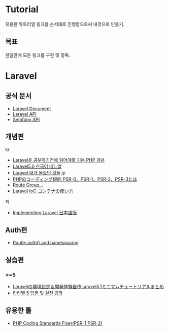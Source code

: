 # Tutorial
 유용한 듀토리얼 링크를 순서대로 진행함으로써 내것으로 만들기.

## 목표
 한달안에 모든 링크를 구현 및 정독.

# Laravel
## 공식 문서
- [Laravel Document](https://laravel.com/docs/)
- [Laravel API](https://laravel.com/api/master/Illuminate/Http/Response.html)
- [Symfony API](http://api.symfony.com/)

## 개념편
kr
- [Laravel을 공부하기전에 읽어야할 기본 PHP 개념](https://www.lesstif.com/pages/viewpage.action?pageId=26083451)
- [Laravel5.0 한국어 메뉴얼](http://xpressengine.github.io/laravel-korean-docs/)
- [Laravel 내가 몰랐던 것들](http://ghost.rivario.com/laravel-faq/)
jp
- [PHPのコーディング規約 PSR-0、PSR-1、PSR-2、PSR-3とは](http://9ensan.com/blog/programming/php/php-psr-coding-standards/)
- [Route Group...](http://qiita.com/ytake/items/1c6eb4aae06aaad554aa)
- [Laravel IoC コンテナの使い方](http://www.1x1.jp/blog/2014/02/how-to-use-ioc-container-in-laravel.html)

책
- [Implementing Laravel 日本語版](https://leanpub.com/implementinglaravel-jpn)

## Auth편
- [Route::auth() and namespacing](http://stackoverflow.com/questions/34440177/routeauth-and-namespacing)

## 실습편
### >=5
- [Laravelの環境設定＆開発体験自作Laravel5.1ミニマムチュートリアルまとめ](http://qiita.com/fumiyasac@github/items/78a335880f7abb1de8bf/)
- [라라벨 5 입문 및 실전 강좌](https://github.com/richellin/l5essential)


## 유용한 툴
- [PHP Coding Standards Fixer(PSR-1 PSR-2)](http://cs.sensiolabs.org/)
